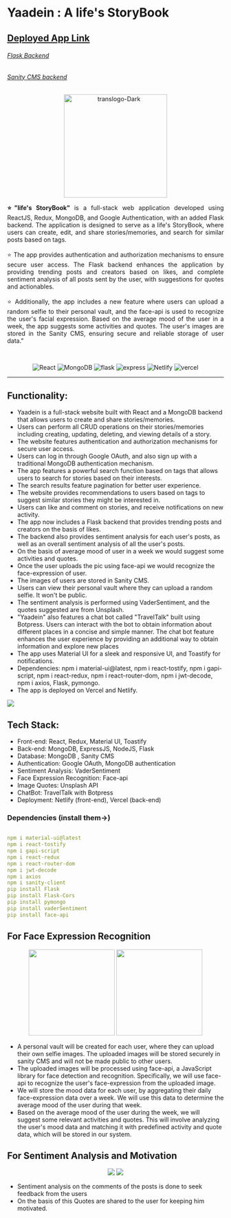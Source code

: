 # Yaadein : A life's StoryBook

<h2><a href="https://life-storybook.netlify.app">Deployed App Link</a></h2>
<h6><a href="https://github.com/DeepakkPatil/flaskbackend-yaadein">Flask Backend</a></h6>
<h6><a href="https://github.com/DeepakkPatil/sanity-yaadein">Sanity CMS backend </a></h6>

<p align="center">
  <img src="https://i.ibb.co/TgbrjTg/translogo-Dark.png" alt="translogo-Dark" width="240" />

<p align="justify"> <b> ⭐"life's StoryBook" </b> is a full-stack web application developed using ReactJS, Redux, MongoDB, and Google Authentication, with an added Flask backend. The application is designed to serve as a life's StoryBook, where users can create, edit, and share stories/memories, and search for similar posts based on tags.<br /><br />
⭐ The app provides authentication and authorization mechanisms to ensure secure user access. The Flask backend enhances the application by providing trending posts and creators based on likes, and complete sentiment analysis of all posts sent by the user, with suggestions for quotes and actionables. <br /> <br />
⭐ Additionally, the app includes a new feature where users can upload a random selfie to their personal vault, and the face-api is used to recognize the user's facial expression. Based on the average mood of the user in a week, the app suggests some activities and quotes. The user's images are stored in the Sanity CMS, ensuring secure and reliable storage of user data."</p>
  


</p>

<br /> 
<p align="center">
    <img alt="React" src="https://img.shields.io/badge/react-%2320232a.svg?style=for-the-badge&logo=react&logoColor=%2361DAFB"> </a>
    <img alt="MongoDB" src="https://img.shields.io/badge/MongoDB-%234ea94b.svg?style=for-the-badge&logo=mongodb&logoColor=white"> </a>
    <img alt="flask" src="https://img.shields.io/badge/flask-%23000.svg?style=for-the-badge&logo=flask&logoColor=white"> </a>
     <img alt="express" src="https://img.shields.io/badge/express.js-%23404d59.svg?style=for-the-badge&logo=express&logoColor=%2361DAFB"> </a> 
     <img alt="Netlify" src="https://img.shields.io/badge/netlify-%23000000.svg?style=for-the-badge&logo=netlify&logoColor=#00C7B7"> </a> 
     <img alt="vercel" src="https://img.shields.io/badge/vercel-%23000000.svg?style=for-the-badge&logo=vercel&logoColor=white"> </a> 
     
</p>

<hr />
<h2>Functionality: </h2>

- Yaadein is a full-stack website built with React and a MongoDB backend that allows users to create and share stories/memories.
- Users can perform all CRUD operations on their stories/memories including creating, updating, deleting, and viewing details of a story.
- The website features authentication and authorization mechanisms for secure user access.
- Users can log in through Google OAuth, and also sign up with a traditional MongoDB authentication mechanism.
- The app features a powerful search function based on tags that allows users to search for stories based on their interests.
- The search results feature pagination for better user experience.
- The website provides recommendations to users based on tags to suggest similar stories they might be interested in.
- Users can like and comment on stories, and receive notifications on new activity.
- The app now includes a Flask backend that provides trending posts and creators on the basis of likes.
- The backend also provides sentiment analysis for each user's posts, as well as an overall sentiment analysis of all the user's posts.
- On the basis of average mood of user in a week we would suggest some activities and quotes.
- Once the user uploads the pic using face-api we would recognize the face-expression of user.
- The images of users are stored in Sanity CMS.
- Users can view their personal vault where they can upload a random selfie. It won't be public.
- The sentiment analysis is performed using VaderSentiment, and the quotes suggested are from Unsplash.
- "Yaadein" also features a chat bot called "TravelTalk" built using Botpress. Users can interact with the bot to obtain information about different places in a concise and simple manner. The chat bot feature enhances the user experience by providing an additional way to obtain information and explore new places
- The app uses Material UI for a sleek and responsive UI, and Toastify for notifications.
- Dependencies: npm i material-ui@latest, npm i react-tostify, npm i gapi-script, npm i react-redux, npm i react-router-dom, npm i jwt-decode, npm i axios, Flask, pymongo.
- The app is deployed on Vercel and Netlify.

<img src="https://i.ibb.co/rtR6hC3/final-Yaadein.png" />



<h2> Tech Stack: </h2>

- Front-end: React, Redux, Material UI, Toastify
- Back-end: MongoDB, ExpressJS, NodeJS, Flask
- Database: MongoDB , Sanity CMS
- Authentication: Google OAuth, MongoDB authentication
- Sentiment Analysis: VaderSentiment
- Face Expression Recognition: Face-api
- Image Quotes: Unsplash API
- ChatBot: TravelTalk with Botpress
- Deployment: Netlify (front-end), Vercel (back-end)
  

  
 <h3>Dependencies (install them->)</h3>
 
```yaml

npm i material-ui@latest
npm i react-tostify
npm i gapi-script
npm i react-redux
npm i react-router-dom
npm i jwt-decode
npm i axios
npm i sanity-client
pip install Flask
pip install Flask-Cors
pip install pymongo
pip install vaderSentiment
pip install face-api


```

<h2>For Face Expression Recognition</h2>





<p align="center" >
 
  <img src="https://github.com/DeepakkPatil/yaadein/assets/108725514/e0868f50-7c3e-4776-a948-4e268d28c01a" width="200"/>
  
  <img src="https://github.com/DeepakkPatil/yaadein/assets/108725514/585650fc-6717-4222-8502-316e7af8f804" width="200"/>
</p>


- A personal vault will be created for each user, where they can upload their own selfie images. The uploaded images will be stored securely in sanity CMS and will not be made public to other users.
- The uploaded images will be processed using face-api, a JavaScript library for face detection and recognition. Specifically, we will use face-api to recognize the user's face-expression from the uploaded image.
- We will store the mood data for each user, by aggregating their daily face-expression data over a week. We will use this data to determine the average mood of the user during that week.
- Based on the average mood of the user during the week, we will suggest some relevant activities and quotes. This will involve analyzing the user's mood data and matching it with predefined activity and quote data, which will be stored in our system.


<h2>For Sentiment Analysis and Motivation </h2>

<p align="center">
  
<img src="https://github.com/DeepakkPatil/yaadein/assets/108725514/fb4f6024-73de-4e90-a4fa-470013b1efc9" />

<img src="https://github.com/DeepakkPatil/yaadein/assets/108725514/30909447-a9f8-454b-a5e6-d2de3c494720" />
</p>

- Sentiment analysis on the comments of the posts is done to seek feedback from the users
- On the basis of this Quotes are shared to the user for keeping him motivated.


